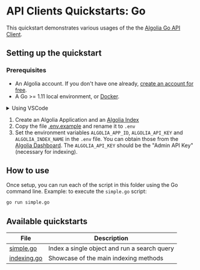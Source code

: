 # API Clients Quickstarts: Go

This quickstart demonstrates various usages of the the [Algolia Go API Client](https://www.algolia.com/doc/api-client/getting-started/install/python/?client=go).

## Setting up the quickstart

### Prerequisites

- An Algolia account. If you don't have one already, [create an account for free](https://www.algolia.com/users/sign-up).
- A Go >= 1.11 local environment, or [Docker](https://www.docker.com/get-started).

<details>
  <summary>Using VSCode</summary>

  By using VScode and having the [Visual Studio Code Remote - Containers](https://code.visualstudio.com/docs/remote/containers) extension installed, you can run any of the quickstarts by using the command [Remote-Containers: Open Folder in Container](https://code.visualstudio.com/docs/remote/containers#_quick-start-open-an-existing-folder-in-a-container) command.
  
  Each of the quickstart contains a [.devcontainer.json](./.devcontainer/devcontainer.json), along with a [Dockerfile](./.devcontainer/Dockerfile).
</details>

1. Create an Algolia Application and an [Algolia Index](https://www.algolia.com/doc/guides/getting-started/quick-start/tutorials/getting-started-with-the-dashboard/#indices)
2. Copy the file [.env.example](.env.example) and rename it to `.env` 
3. Set the environment variables `ALGOLIA_APP_ID`, `ALGOLIA_API_KEY` and `ALGOLIA_INDEX_NAME` in the `.env` file. You can obtain those from the [Algolia Dashboard](https://www.algolia.com/api-keys/). The `ALGOLIA_API_KEY` should be the "Admin API Key" (necessary for indexing).


## How to use

Once setup, you can run each of the script in this folder using the Go command line.
Example: to execute the `simple.go` script:

```bash
go run simple.go
```

## Available quickstarts

| File | Description |
| ------------- | ------------- |
| [simple.go](./simple.go)  | Index a single object and run a search query |
| [indexing.go](./indexing.go)  | Showcase of the main indexing methods |
